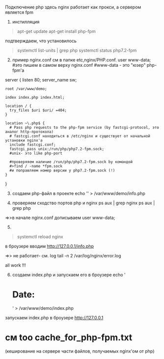 Подключение php
здесь nginx работает как прокси, а сервером является fpm

1. инстилляция
>apt-get update
>apt-get install php-fpm

подтверждаем, что установилось
>systemctl list-units | grep php
>systemctl status php7.2-fpm

2. пример nginx.conf см в папке etc,nginx/PHP.conf.
  user www-data;
  #это пишем в самом верху nginx.conf
  #www-data - это "юзер" php-fpm'a

  server {
    listen 80;
    server_name sw;

    root /var/www/demo;

    index index.php index.html;

    location / {
      try_files $uri $uri/ =404;
    }

    location ~\.php$ {
      # Pass php requests to the php-fpm service (by fastcgi-protocol, это аналог http-протокола)
      # fastcgi.conf находиться в /etc/nginx и существует от начальной установки nginx'a
      include fastcgi.conf;
      fastcgi_pass unix:/run/php/php7.2-fpm.sock;
      #unix- это like php-port

      #проверяяем наличие /run/php/php7.2-fpm.sock by командой
      #>find / -name *fpm.sock
      #и поправляем номер версии у php7.2-fpm.sock (!)
    }
  }

3. создаем php-файл в проекте
echo '<?php phpinfo(); ?>' > /var/www/demo/info.php

4. проверяем сходство портов php и nginx
ps aux | grep nginx
ps aux | grep php

=>>в начале nginx.conf дописываем
  user www-data;

5.
> systemctl reload nginx

в броузере вводим http://127.0.0.1/info.php

=>> не работает- см. log
tail -n 2 /var/log/nginx/error.log

all work !!!

6. создаем index.php и запускаем его в броузере
echo '<h1> Date: <?php echo date("l jS F"); ?></h1>' > /var/www/demo/index.php

запускаем index.php в броузере
http://127.0.0.1



# см too cache_for_php-fpm.txt
(кеширование на сервере части файлов, получаемых nginx'ом от php)











